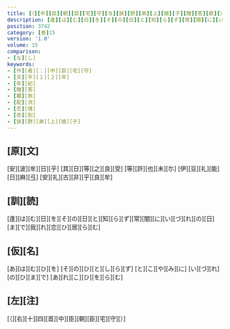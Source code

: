 ```yaml
---
title: [（][中][臣][朝][臣][宅][守][与][狭][野][弟][上][娘][子][贈][答][歌][）]
description: [逢][は][む][日][を][そ][の][日][と][知][ら][ず][常][闇][に][い][づ][れ][の][日][ま][で][我][れ][恋][ひ][居][ら][む]
position: 3742
category: [巻]15
version: '1.0'
volume: 15
comparison:
- [な][し]
keywords:
- [作][者][：][中][臣][宅][守]
- [天][平][１][２][年]
- [年][紀]
- [贈][答]
- [羈][旅]
- [配][流]
- [恋][情]
- [悲][別]
- [狭][野][弟][上][娘][子]
---
```


## [原][文]

[安][波][牟][日][乎] [其][日][等][之][良][受] [等][許][也][未][尓] [伊][豆][礼][能][日][麻][弖] [安][礼][古][非][乎][良][牟]

## [訓][読]

[逢][は][む][日][を][そ][の][日][と][知][ら][ず][常][闇][に][い][づ][れ][の][日][ま][で][我][れ][恋][ひ][居][ら][む]

## [仮][名]

[あ][は][む][ひ][を] [そ][の][ひ][と][し][ら][ず] [と][こ][や][み][に] [い][づ][れ][の][ひ][ま][で] [あ][れ][こ][ひ][を][ら][む]

## [左][注]

[（][右][十][四][首][中][臣][朝][臣][宅][守][）]
